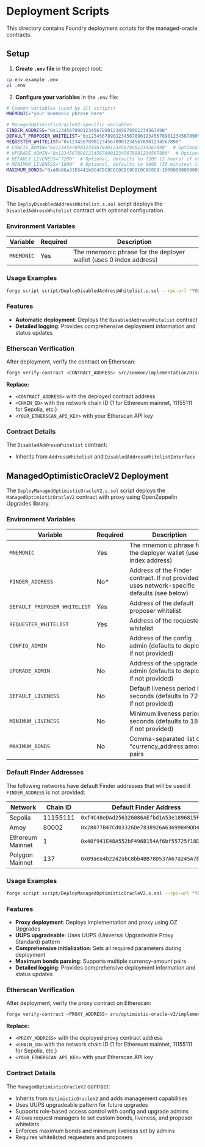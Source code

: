# Deployment Scripts

This directory contains Foundry deployment scripts for the managed-oracle contracts.

## Setup

1. **Create `.env` file** in the project root:
```bash
cp env.example .env
vi .env
```

2. **Configure your variables** in the `.env` file:
```bash
# Common variables (used by all scripts)
MNEMONIC="your mnemonic phrase here"

# ManagedOptimisticOracleV2-specific variables
FINDER_ADDRESS="0x1234567890123456789012345678901234567890"
DEFAULT_PROPOSER_WHITELIST="0x1234567890123456789012345678901234567890"
REQUESTER_WHITELIST="0x1234567890123456789012345678901234567890"
# CONFIG_ADMIN="0x1234567890123456789012345678901234567890"  # Optional, defaults to deployer
# UPGRADE_ADMIN="0x1234567890123456789012345678901234567890"  # Optional, defaults to deployer
# DEFAULT_LIVENESS="7200"  # Optional, defaults to 7200 (2 hours) if not provided
# MINIMUM_LIVENESS="1800"  # Optional, defaults to 1800 (30 minutes) if not provided
MAXIMUM_BONDS="0xA0b86a33E6441b8C4C8C0C8C0C8C0C8C0C8C0C8:1000000000000000000,0xB0b86a33E6441b8C4C8C0C8C0C8C0C8C0C8C0C8:2000000000000000000"
```

## DisabledAddressWhitelist Deployment

The `DeployDisabledAddressWhitelist.s.sol` script deploys the `DisabledAddressWhitelist` contract with optional configuration.

### Environment Variables

| Variable | Required | Description |
|----------|----------|-------------|
| `MNEMONIC` | Yes | The mnemonic phrase for the deployer wallet (uses 0 index address) |

### Usage Examples

```bash
forge script script/DeployDisabledAddressWhitelist.s.sol --rpc-url "YOUR_RPC_URL" --broadcast
```

### Features

- **Automatic deployment**: Deploys the `DisabledAddressWhitelist` contract
- **Detailed logging**: Provides comprehensive deployment information and status updates

### Etherscan Verification

After deployment, verify the contract on Etherscan:

```bash
forge verify-contract <CONTRACT_ADDRESS> src/common/implementation/DisabledAddressWhitelist.sol:DisabledAddressWhitelist --chain-id <CHAIN_ID> --etherscan-api-key <YOUR_ETHERSCAN_API_KEY>
```

**Replace:**
- `<CONTRACT_ADDRESS>` with the deployed contract address
- `<CHAIN_ID>` with the network chain ID (1 for Ethereum mainnet, 11155111 for Sepolia, etc.)
- `<YOUR_ETHERSCAN_API_KEY>` with your Etherscan API key

### Contract Details

The `DisabledAddressWhitelist` contract:
- Inherits from `AddressWhitelist` and `DisabledAddressWhitelistInterface`

## ManagedOptimisticOracleV2 Deployment

The `DeployManagedOptimisticOracleV2.s.sol` script deploys the `ManagedOptimisticOracleV2` contract with proxy using OpenZeppelin Upgrades library.

### Environment Variables

| Variable | Required | Description |
|----------|----------|-------------|
| `MNEMONIC` | Yes | The mnemonic phrase for the deployer wallet (uses 0 index address) |
| `FINDER_ADDRESS` | No* | Address of the Finder contract. If not provided, uses network-specific defaults (see below) |
| `DEFAULT_PROPOSER_WHITELIST` | Yes | Address of the default proposer whitelist |
| `REQUESTER_WHITELIST` | Yes | Address of the requester whitelist |
| `CONFIG_ADMIN` | No | Address of the config admin (defaults to deployer if not provided) |
| `UPGRADE_ADMIN` | No | Address of the upgrade admin (defaults to deployer if not provided) |
| `DEFAULT_LIVENESS` | No | Default liveness period in seconds (defaults to 7200 if not provided) |
| `MINIMUM_LIVENESS` | No | Minimum liveness period in seconds (defaults to 1800 if not provided) |
| `MAXIMUM_BONDS` | No | Comma-separated list of "currency_address:amount" pairs |

### Default Finder Addresses

The following networks have default Finder addresses that will be used if `FINDER_ADDRESS` is not provided:

| Network | Chain ID | Default Finder Address |
|---------|----------|----------------------|
| Sepolia | 11155111 | `0xf4C48eDAd256326086AEfbd1A53e1896815F8f13` |
| Amoy | 80002 | `0x28077B47Cd03326De7838926A63699849DD4fa87` |
| Ethereum Mainnet | 1 | `0x40f941E48A552bF496B154Af6bf55725f18D77c3` |
| Polygon Mainnet | 137 | `0x09aea4b2242abC8bb4BB78D537A67a245A7bEC64` |

### Usage Examples

```bash
forge script script/DeployManagedOptimisticOracleV2.s.sol --rpc-url "YOUR_RPC_URL" --broadcast
```

### Features

- **Proxy deployment**: Deploys implementation and proxy using OZ Upgrades
- **UUPS upgradeable**: Uses UUPS (Universal Upgradeable Proxy Standard) pattern
- **Comprehensive initialization**: Sets all required parameters during deployment
- **Maximum bonds parsing**: Supports multiple currency-amount pairs
- **Detailed logging**: Provides comprehensive deployment information and status updates

### Etherscan Verification

After deployment, verify the proxy contract on Etherscan:

```bash
forge verify-contract <PROXY_ADDRESS> src/optimistic-oracle-v2/implementation/ManagedOptimisticOracleV2.sol:ManagedOptimisticOracleV2 --chain-id <CHAIN_ID> --etherscan-api-key <YOUR_ETHERSCAN_API_KEY>
```

**Replace:**
- `<PROXY_ADDRESS>` with the deployed proxy contract address
- `<CHAIN_ID>` with the network chain ID (1 for Ethereum mainnet, 11155111 for Sepolia, etc.)
- `<YOUR_ETHERSCAN_API_KEY>` with your Etherscan API key

### Contract Details

The `ManagedOptimisticOracleV2` contract:
- Inherits from `OptimisticOracleV2` and adds management capabilities
- Uses UUPS upgradeable pattern for future upgrades
- Supports role-based access control with config and upgrade admins
- Allows request managers to set custom bonds, liveness, and proposer whitelists
- Enforces maximum bonds and minimum liveness set by admins
- Requires whitelisted requesters and proposers 